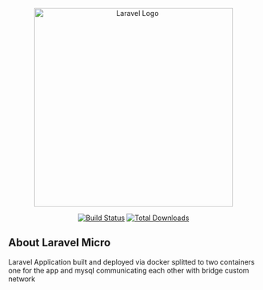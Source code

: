<p align="center"><a href="https://laravel.com" target="_blank"><img src="https://www.logicata.com/wp-content/uploads/2020/04/AWS-Microservices-Architecture.jpg" width="400" alt="Laravel Logo"></a></p>

<p align="center">
<a href="https://github.com/laravel/framework/actions"><img src="https://github.com/laravel/framework/workflows/tests/badge.svg" alt="Build Status"></a>
<a href="https://packagist.org/packages/laravel/framework"><img src="https://img.shields.io/packagist/dt/laravel/framework" alt="Total Downloads"></a>

</p>

## About Laravel Micro

Laravel Application built and deployed via docker splitted to two containers one for the app and mysql communicating each other with bridge custom network 

